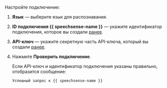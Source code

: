 Настройте подключение:

1. **Язык** — выберите язык для распознавания.
1. **ID подключения {{ speechsense-name }}** — укажите идентификатор подключения, которое вы создали [ранее](#create-audio-connection).
1. **API-ключ** — укажите секретную часть API-ключа, который вы создали [ранее](#create-key).
1. Нажмите **Проверить подключение**.

    Если API-ключ и идентификатор подключения указаны правильно, отобразится сообщение:

    ```text
    Успешный запрос к {{ speechsense-name }}
    ```